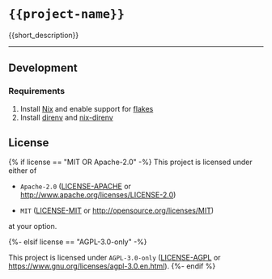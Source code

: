 # `{{project-name}}`

{{short_description}}

---

## Development

### Requirements

1. Install [Nix][nix] and enable support for [flakes][flakes]
2. Install [direnv][direnv] and [nix-direnv][nix-direnv]

[nix]: https://nixos.org/download.html
[flakes]: https://nixos.wiki/wiki/Flakes#Installing_flakes
[direnv]: https://direnv.net/docs/installation.html
[nix-direnv]: https://github.com/nix-community/nix-direnv#installation

## License

{% if license == "MIT OR Apache-2.0" -%}
This project is licensed under either of

* `Apache-2.0` ([LICENSE-APACHE](LICENSE-APACHE) or
  <http://www.apache.org/licenses/LICENSE-2.0>)

* `MIT` ([LICENSE-MIT](LICENSE-MIT) or
  <http://opensource.org/licenses/MIT>)

at your option.

{%- elsif license == "AGPL-3.0-only" -%}

This project is licensed under `AGPL-3.0-only` ([LICENSE-AGPL](LICENSE-AGPL) or
<https://www.gnu.org/licenses/agpl-3.0.en.html>).
{%- endif %}
